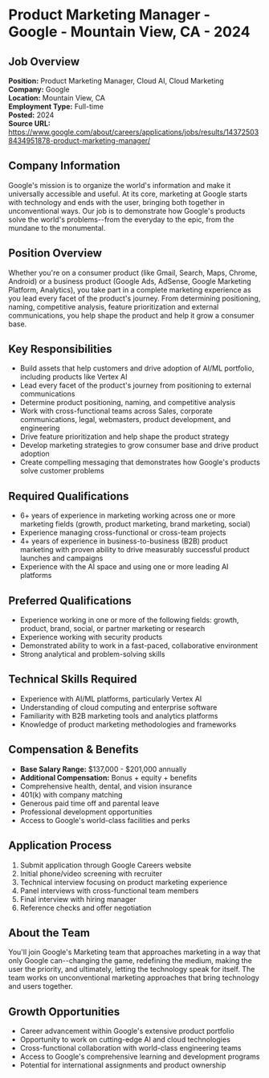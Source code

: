 # Product Marketing Manager - Google - Mountain View, CA - 2024

## Job Overview
**Position:** Product Marketing Manager, Cloud AI, Cloud Marketing  
**Company:** Google  
**Location:** Mountain View, CA  
**Employment Type:** Full-time  
**Posted:** 2024  
**Source URL:** https://www.google.com/about/careers/applications/jobs/results/143725038434951878-product-marketing-manager/

## Company Information
Google's mission is to organize the world's information and make it universally accessible and useful. At its core, marketing at Google starts with technology and ends with the user, bringing both together in unconventional ways. Our job is to demonstrate how Google's products solve the world's problems--from the everyday to the epic, from the mundane to the monumental.

## Position Overview
Whether you're on a consumer product (like Gmail, Search, Maps, Chrome, Android) or a business product (Google Ads, AdSense, Google Marketing Platform, Analytics), you take part in a complete marketing experience as you lead every facet of the product's journey. From determining positioning, naming, competitive analysis, feature prioritization and external communications, you help shape the product and help it grow a consumer base.

## Key Responsibilities
- Build assets that help customers and drive adoption of AI/ML portfolio, including products like Vertex AI
- Lead every facet of the product's journey from positioning to external communications
- Determine product positioning, naming, and competitive analysis
- Work with cross-functional teams across Sales, corporate communications, legal, webmasters, product development, and engineering
- Drive feature prioritization and help shape the product strategy
- Develop marketing strategies to grow consumer base and drive product adoption
- Create compelling messaging that demonstrates how Google's products solve customer problems

## Required Qualifications
- 6+ years of experience in marketing working across one or more marketing fields (growth, product marketing, brand marketing, social)
- Experience managing cross-functional or cross-team projects
- 4+ years of experience in business-to-business (B2B) product marketing with proven ability to drive measurably successful product launches and campaigns
- Experience with the AI space and using one or more leading AI platforms

## Preferred Qualifications
- Experience working in one or more of the following fields: growth, product, brand, social, or partner marketing or research
- Experience working with security products
- Demonstrated ability to work in a fast-paced, collaborative environment
- Strong analytical and problem-solving skills

## Technical Skills Required
- Experience with AI/ML platforms, particularly Vertex AI
- Understanding of cloud computing and enterprise software
- Familiarity with B2B marketing tools and analytics platforms
- Knowledge of product marketing methodologies and frameworks

## Compensation & Benefits
- **Base Salary Range:** $137,000 - $201,000 annually
- **Additional Compensation:** Bonus + equity + benefits
- Comprehensive health, dental, and vision insurance
- 401(k) with company matching
- Generous paid time off and parental leave
- Professional development opportunities
- Access to Google's world-class facilities and perks

## Application Process
1. Submit application through Google Careers website
2. Initial phone/video screening with recruiter
3. Technical interview focusing on product marketing experience
4. Panel interviews with cross-functional team members
5. Final interview with hiring manager
6. Reference checks and offer negotiation

## About the Team
You'll join Google's Marketing team that approaches marketing in a way that only Google can--changing the game, redefining the medium, making the user the priority, and ultimately, letting the technology speak for itself. The team works on unconventional marketing approaches that bring technology and users together.

## Growth Opportunities
- Career advancement within Google's extensive product portfolio
- Opportunity to work on cutting-edge AI and cloud technologies
- Cross-functional collaboration with world-class engineering teams
- Access to Google's comprehensive learning and development programs
- Potential for international assignments and product ownership